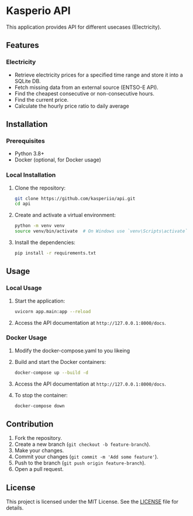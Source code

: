 # Kasperio API

This application provides API for different usecases (Electricity).

## Features

### Electricity

- Retrieve electricity prices for a specified time range and store it into a SQLite DB.
- Fetch missing data from an external source (ENTSO-E API).
- Find the cheapest consecutive or non-consecutive hours.
- Find the current price.
- Calculate the hourly price ratio to daily average

## Installation

### Prerequisites

- Python 3.8+
- Docker (optional, for Docker usage)

### Local Installation

1. Clone the repository:
    ```sh
    git clone https://github.com/kasperiio/api.git
    cd api
    ```

2. Create and activate a virtual environment:
    ```sh
    python -m venv venv
    source venv/bin/activate  # On Windows use `venv\Scripts\activate`
    ```

3. Install the dependencies:
    ```sh
    pip install -r requirements.txt
    ```

## Usage

### Local Usage

1. Start the application:
    ```sh
    uvicorn app.main:app --reload
    ```

2. Access the API documentation at `http://127.0.0.1:8000/docs`.

### Docker Usage

1. Modify the docker-compose.yaml to you likeing

21. Build and start the Docker containers:
    ```sh
    docker-compose up --build -d
    ```

3. Access the API documentation at `http://127.0.0.1:8000/docs`.

4. To stop the container:
    ```sh
    docker-compose down
    ```

## Contribution

1. Fork the repository.
2. Create a new branch (`git checkout -b feature-branch`).
3. Make your changes.
4. Commit your changes (`git commit -m 'Add some feature'`).
5. Push to the branch (`git push origin feature-branch`).
6. Open a pull request.

## License

This project is licensed under the MIT License. See the [LICENSE](LICENSE) file for details.